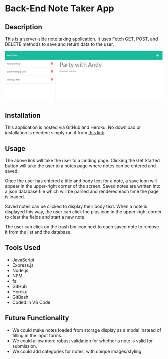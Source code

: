 # Back-End Note Taker App

## Description
This is a server-side note taking application. It uses Fetch GET, POST, and DELETE methods to save and return data to the user.

![An example of a set of notes generated by the program.](./public/assets/notes-screenshot.jpg)

## Installation
This application is hosted via GitHub and Heroku. No download or installation is needed; simply run it from [this link](https://salty-refuge-82492.herokuapp.com/).

## Usage
The above link will take the user to a landing page. Clicking the Get Started button will take the user to a notes page where notes can be entered and saved.

Once the user has entered a title and body text for a note, a save icon will appear in the upper-right corner of the screen. Saved notes are written into a json database file which will be parsed and rendered each time the page is loaded.

Saved notes can be clicked to display their body text. When a note is displayed this way, the user can click the plus icon in the upper-right corner to clear the fields and start a new note.

The user can click on the trash bin icon next to each saved note to remove it from the list and the database.

## Tools Used
* JavaScript
* Express.js
* Node.js
* NPM
* fs
* GitHub
* Heroku
* GitBash
* Coded in VS Code

## Future Functionality
* We could make notes loaded from storage display as a modal instead of filling in the input forms.
* We could allow more robust validation for whether a note is valid for submission.
* We could add categories for notes, with unique images/styling.
